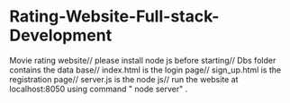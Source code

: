 # Rating-Website-Full-stack-Development
Movie rating website//
please install node js before starting//
 Dbs folder contains the data base//
 index.html is the login page//
 sign_up.html is the registration page//
 server.js is the node js//
 run the website at localhost:8050 using command " node server" .
